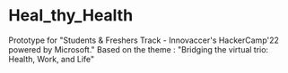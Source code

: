 # Heal_thy_Health
Prototype for "Students &amp; Freshers Track - Innovaccer's HackerCamp'22 powered by Microsoft."
Based on the theme : "Bridging the virtual trio: Health, Work, and Life"
